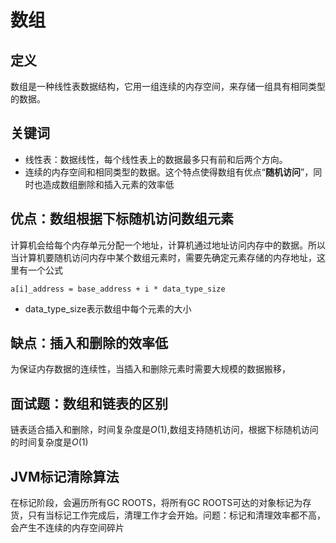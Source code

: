 数组
=====

## 定义
数组是一种线性表数据结构，它用一组连续的内存空间，来存储一组具有相同类型的数据。

## 关键词
- 线性表：数据线性，每个线性表上的数据最多只有前和后两个方向。
- 连续的内存空间和相同类型的数据。这个特点使得数组有优点“**随机访问**”，同时也造成数组删除和插入元素的效率低

## 优点：数组根据下标随机访问数组元素
计算机会给每个内存单元分配一个地址，计算机通过地址访问内存中的数据。所以当计算机要随机访问内存中某个数组元素时，需要先确定元素存储的内存地址，这里有一个公式
    
    a[i]_address = base_address + i * data_type_size

  - data_type_size表示数组中每个元素的大小

## 缺点：插入和删除的效率低
为保证内存数据的连续性，当插入和删除元素时需要大规模的数据搬移，

## 面试题：数组和链表的区别
链表适合插入和删除，时间复杂度是$O(1)$,数组支持随机访问，根据下标随机访问的时间复杂度是$O(1)$

## JVM标记清除算法
在标记阶段，会遍历所有GC ROOTS，将所有GC ROOTS可达的对象标记为存货，只有当标记工作完成后，清理工作才会开始。问题：标记和清理效率都不高，会产生不连续的内存空间碎片
